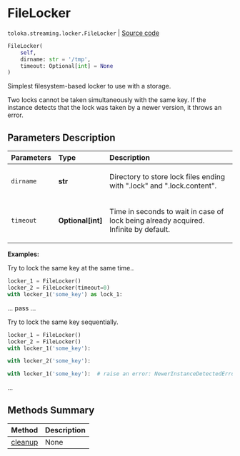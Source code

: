 # FileLocker
`toloka.streaming.locker.FileLocker` | [Source code](https://github.com/Toloka/toloka-kit/blob/v1.1.0.post1/src/streaming/locker.py#L55)

```python
FileLocker(
    self,
    dirname: str = '/tmp',
    timeout: Optional[int] = None
)
```

Simplest filesystem-based locker to use with a storage.


Two locks cannot be taken simultaneously with the same key.
If the instance detects that the lock was taken by a newer version, it throws an error.

## Parameters Description

| Parameters | Type | Description |
| :----------| :----| :-----------|
`dirname`|**str**|<p>Directory to store lock files ending with &quot;.lock&quot; and &quot;.lock.content&quot;.</p>
`timeout`|**Optional\[int\]**|<p>Time in seconds to wait in case of lock being already acquired. Infinite by default.</p>

**Examples:**

Try to lock the same key at the same time..

```python
locker_1 = FileLocker()
locker_2 = FileLocker(timeout=0)
with locker_1('some_key') as lock_1:
```
...         pass
...

Try to lock the same key sequentially.

```python
locker_1 = FileLocker()
locker_2 = FileLocker()
with locker_1('some_key'):
```

```python
with locker_2('some_key'):
```

```python
with locker_1('some_key'):  # raise an error: NewerInstanceDetectedError
```
...
## Methods Summary

| Method | Description |
| :------| :-----------|
[cleanup](toloka.streaming.locker.FileLocker.cleanup.md)| None
